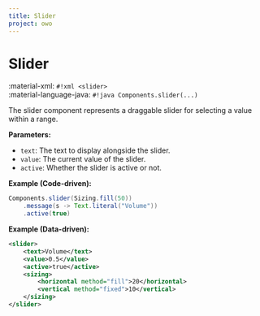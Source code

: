 ```yaml
---
title: Slider
project: owo
---
```


# Slider

:material-xml: `#!xml <slider>`<br>
:material-language-java: `#!java Components.slider(...)`

The slider component represents a draggable slider for selecting a value within a range.

**Parameters:**

- `text`: The text to display alongside the slider.
- `value`: The current value of the slider.
- `active`: Whether the slider is active or not.

**Example (Code-driven):**

```java
Components.slider(Sizing.fill(50))
    .message(s -> Text.literal("Volume"))
    .active(true)
```

**Example (Data-driven):**

```xml
<slider>
    <text>Volume</text>
    <value>0.5</value>
    <active>true</active>
    <sizing>
        <horizontal method="fill">20</horizontal>
        <vertical method="fixed">10</vertical>
    </sizing>
</slider>
```